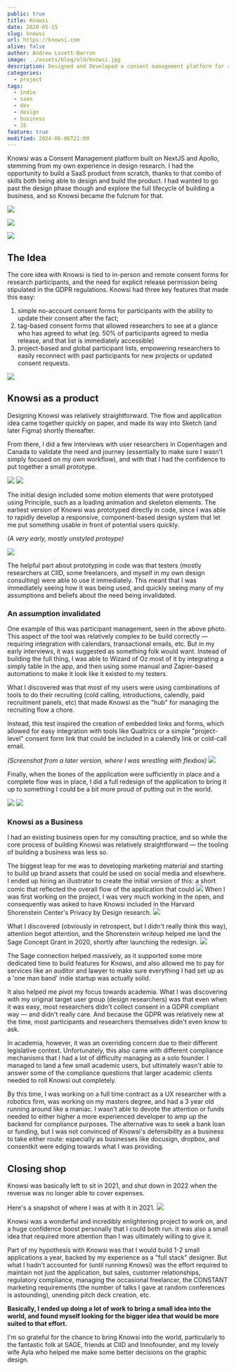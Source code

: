```yaml
---
public: true
title: Knowsi
date: 2020-05-15
slug: knowsi
url: https://knowsi.com
alive: false
author: Andrew Lovett-Barron
image: ../assets/blog/old/knowsi.jpg
description: Designed and Developed a consent management platform for researchers, run as a mostly break even SaaS business that closed in 2022. Awarded the Sage Publishing Concept Grant for 2020.
categories:
  - project
tags:
  - indie
  - saas
  - dev
  - design
  - business
  - JS
feature: true
modified: 2024-06-06T21:09
---
```


Knowsi was a Consent Management platform built on NextJS and Apollo, stemming from my own experience in design research. I had the opportunity to build a SaaS product from scratch, thanks to that combo of skills both being able to design and build the product. I had wanted to go past the design phase though and explore the full lifecycle of building a business, and so Knowsi became the fulcrum for that.

![](../_assets/knowsi-3.png)

![](../_assets/knowsi-2.png)

![](../_assets/knowsi-1.png)

## The Idea

The core idea with Knowsi is tied to in-person and remote consent forms for research participants, and the need for explicit release permission being stipulated in the GDPR regulations. Knowsi had three key features that made this easy:

1. simple no-account consent forms for participants with the ability to update their consent after the fact;
2. tag-based consent forms that allowed researchers to see at a glance who has agreed to what (eg. 50% of participants agreed to media release, and that list is immediately accessible)
3. project-based and global participant lists, empowering researchers to easily reconnect with past participants for new projects or updated consent requests.

![](../_assets/knowsi-consent-flow-1.jpg)

## Knowsi as a product

Designing Knowsi was relatively straightforward. The flow and application idea came together quickly on paper, and made its way into Sketch (and later Figma) shortly thereafter.

From there, I did a few interviews with user researchers in Copenhagen and Canada to validate the need and journey (essentially to make sure I wasn't simply focused on my own workflow), and with that I had the confidence to put together a small prototype.

![](../_assets/knowsi-db-model-1.jpeg)
![](../_assets/knowsi-sketch-1.jpeg)

The initial design included some motion elements that were prototyped using Principle, such as a loading animation and skeleton elements. The earliest version of Knowsi was prototyped directly in code, since I was able to rapidly develop a responsive, component-based design system that let me put something usable in front of potential users quickly.

_(A very early, mostly unstyled protoype)_

![](../_assets/knowsi-early-dashboard-1.png)

The helpful part about prototyping in code was that testers (mostly researchers at CIID, some freelancers, and myself in my own design consulting) were able to use it immediately. This meant that I was immediately seeing how it was being used, and quickly seeing many of my assumptions and beliefs about the need being invalidated.

### An assumption invalidated

One example of this was participant management, seen in the above photo. This aspect of the tool was relatively complex to be build correctly — requiring integration with calendars, transactional emails, etc. But in my early interviews, it was suggested as something folk would want. Instead of building the full thing, I was able to Wizard of Oz most of it by integrating a simply table in the app, and then using some manual and Zapier-based automations to make it look like it existed to my testers.

What I discovered was that most of my users were using combinations of tools to do their recruiting (cold calling, introductions, calendly, paid recruitment panels, etc) that made Knowsi as the "hub" for managing the recruiting flow a chore.

Instead, this test inspired the creation of embedded links and forms, which allowed for easy integration with tools like Qualtrics or a simple "project-level" consent form link that could be included in a calendly link or cold-call email.

_(Screenshot from a later version, where I was wrestling with flexbox)_
![](../_assets/knowsi-later-proto-1.png)

Finally, when the bones of the application were sufficiently in place and a complete flow was in place, I did a full redesign of the application to bring it up to something I could be a bit more proud of putting out in the world.

![](../_assets/knowsi-redesign-1.png)
![](../_assets/knowsi-forms-1.png)

### Knowsi as a Business

I had an existing business open for my consulting practice, and so while the core process of building Knowsi was relatively straightforward — the tooling of building a business was less so.

The biggest leap for me was to developing marketing material and starting to build up brand assets that could be used on social media and elsewhere. I ended up hiring an illustrator to create the initial version of this: a short comic that reflected the overall flow of the application that could
![](../_assets/knowsi-comic-1.jpg)
When I was first working on the project, I was very much working in the open, and consequently was asked to have Knowsi included in the Harvard Shorenstein Center's Privacy by Design research.
![](../_assets/knowsi-shorenstein-1.png)

What I discovered (obviously in retrospect, but I didn't really think this way), attention begot attention, and the Shorenstein writeup helped me land the Sage Concept Grant in 2020, shortly after launching the redesign.
![](../_assets/knowsi-sage-1.png)

The Sage connection helped massively, as it supported some more dedicated time to build features for Knowsi, and also allowed me to pay for services like an auditor and lawyer to make sure everything I had set up as a 'one man band' indie startup was actually solid.

It also helped me pivot my focus towards academia. What I was discovering with my original target user group (design researchers) was that even when it was easy, most researchers didn't collect consent in a GDPR compliant way — and didn't really care. And because the GDPR was relatively new at the time, most participants and researchers themselves didn't even know to ask.

In academia, however, it was an overriding concern due to their different legislative context. Unfortunately, this also came with different compliance mechanisms that I had a lot of difficulty managing as a solo founder. I managed to land a few small academic users, but ultimately wasn't able to answer some of the compliance questions that larger academic clients needed to roll Knowsi out completely.

By this time, I was working on a full time contract as a UX researcher with a robotics firm, was working on my masters degree, and had a 3 year old running around like a maniac. I wasn't able to devote the attention or funds needed to either higher a more experienced developer to amp up the backend for compliance purposes. The alternative was to seek a bank loan or funding, but I was not convinced of Knowsi's defensibility as a business to take either route: especially as businesses like docusign, dropbox, and consentkit were edging towards what I was providing.

## Closing shop

Knowsi was basically left to sit in 2021, and shut down in 2022 when the revenue was no longer able to cover expenses.

Here's a snapshot of where I was at with it in 2021.
![](../_assets/knowsi-stats-1.png)

Knowsi was a wonderful and incredibly enlightening project to work on, and a huge confidence boost personally that I could both run. It was also a small idea that required more attention than I was ultimately willing to give it.

Part of my hypothesis with Knowsi was that I would build 1-2 small applications a year, backed by my experience as a "full stack" designer. But what I hadn't accounted for (until running Knowsi) was the effort required to maintain not just the application, but sales, customer relationships, regulatory compliance, managing the occasional freelancer, the CONSTANT marketing requirements (the number of talks I gave at random conferences is astounding), unending pitch deck creation, etc.

**Basically, I ended up doing a lot of work to bring a small idea into the world, and found myself looking for the bigger idea that would be more suited to that effort.**

I'm so grateful for the chance to bring Knowsi into the world, particularly to the fantastic folk at SAGE, friends at CIID and Innofounder, and my lovely wife Ayla who helped me make some better decisions on the graphic design.
